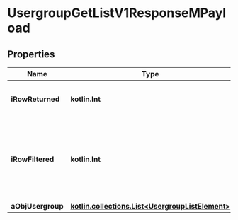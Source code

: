
# UsergroupGetListV1ResponseMPayload

## Properties
Name | Type | Description | Notes
------------ | ------------- | ------------- | -------------
**iRowReturned** | **kotlin.Int** | The number of rows returned | 
**iRowFiltered** | **kotlin.Int** | The number of rows matching your filters (if any) or the total number of rows | 
**aObjUsergroup** | [**kotlin.collections.List&lt;UsergroupListElement&gt;**](UsergroupListElement.md) |  | 



